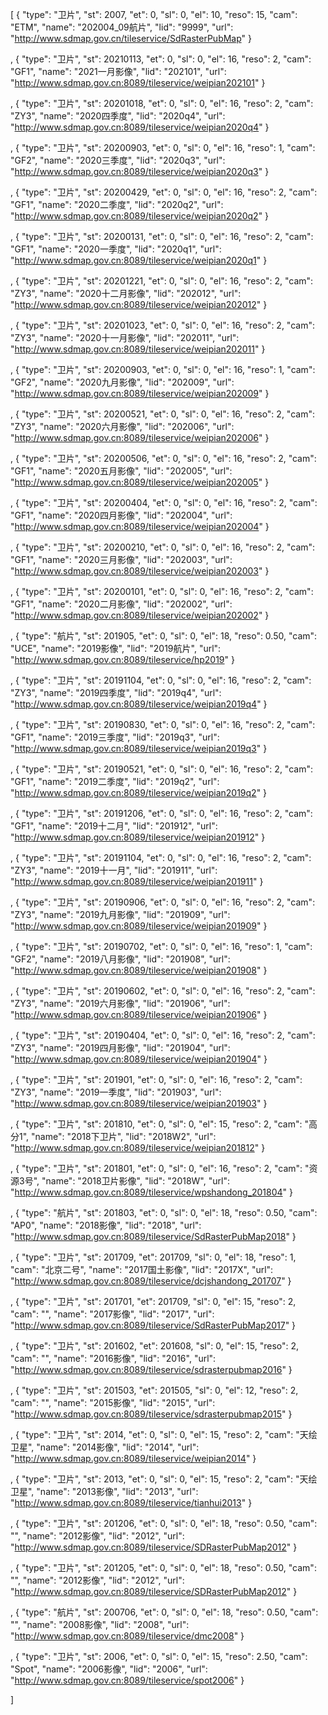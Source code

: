 [ {
    "type": "卫片", "st": 2007, "et": 0, "sl": 0, "el": 10, "reso": 15, "cam": "ETM", "name": "202004_09航片", "lid": "9999", "url": "http://www.sdmap.gov.cn/tileservice/SdRasterPubMap"
}

,
    {
    "type": "卫片", "st": 20210113, "et": 0, "sl": 0, "el": 16, "reso": 2, "cam": "GF1", "name": "2021一月影像", "lid": "202101", "url": "http://www.sdmap.gov.cn:8089/tileservice/weipian202101"
}

,
    {
    "type": "卫片", "st": 20201018, "et": 0, "sl": 0, "el": 16, "reso": 2, "cam": "ZY3", "name": "2020四季度", "lid": "2020q4", "url": "http://www.sdmap.gov.cn:8089/tileservice/weipian2020q4"
}

,
    {
    "type": "卫片", "st": 20200903, "et": 0, "sl": 0, "el": 16, "reso": 1, "cam": "GF2", "name": "2020三季度", "lid": "2020q3", "url": "http://www.sdmap.gov.cn:8089/tileservice/weipian2020q3"
}

,
    {
    "type": "卫片", "st": 20200429, "et": 0, "sl": 0, "el": 16, "reso": 2, "cam": "GF1", "name": "2020二季度", "lid": "2020q2", "url": "http://www.sdmap.gov.cn:8089/tileservice/weipian2020q2"
}

,
    {
    "type": "卫片", "st": 20200131, "et": 0, "sl": 0, "el": 16, "reso": 2, "cam": "GF1", "name": "2020一季度", "lid": "2020q1", "url": "http://www.sdmap.gov.cn:8089/tileservice/weipian2020q1"
}

,
    {
    "type": "卫片", "st": 20201221, "et": 0, "sl": 0, "el": 16, "reso": 2, "cam": "ZY3", "name": "2020十二月影像", "lid": "202012", "url": "http://www.sdmap.gov.cn:8089/tileservice/weipian202012"
}

,
    {
    "type": "卫片", "st": 20201023, "et": 0, "sl": 0, "el": 16, "reso": 2, "cam": "ZY3", "name": "2020十一月影像", "lid": "202011", "url": "http://www.sdmap.gov.cn:8089/tileservice/weipian202011"
}

,
    {
    "type": "卫片", "st": 20200903, "et": 0, "sl": 0, "el": 16, "reso": 1, "cam": "GF2", "name": "2020九月影像", "lid": "202009", "url": "http://www.sdmap.gov.cn:8089/tileservice/weipian202009"
}

,
    {
    "type": "卫片", "st": 20200521, "et": 0, "sl": 0, "el": 16, "reso": 2, "cam": "ZY3", "name": "2020六月影像", "lid": "202006", "url": "http://www.sdmap.gov.cn:8089/tileservice/weipian202006"
}

,
    {
    "type": "卫片", "st": 20200506, "et": 0, "sl": 0, "el": 16, "reso": 2, "cam": "GF1", "name": "2020五月影像", "lid": "202005", "url": "http://www.sdmap.gov.cn:8089/tileservice/weipian202005"
}

,
    {
    "type": "卫片", "st": 20200404, "et": 0, "sl": 0, "el": 16, "reso": 2, "cam": "GF1", "name": "2020四月影像", "lid": "202004", "url": "http://www.sdmap.gov.cn:8089/tileservice/weipian202004"
}

,
    {
    "type": "卫片", "st": 20200210, "et": 0, "sl": 0, "el": 16, "reso": 2, "cam": "GF1", "name": "2020三月影像", "lid": "202003", "url": "http://www.sdmap.gov.cn:8089/tileservice/weipian202003"
}

,
    {
    "type": "卫片", "st": 20200101, "et": 0, "sl": 0, "el": 16, "reso": 2, "cam": "GF1", "name": "2020二月影像", "lid": "202002", "url": "http://www.sdmap.gov.cn:8089/tileservice/weipian202002"
}

,
    {
    "type": "航片", "st": 201905, "et": 0, "sl": 0, "el": 18, "reso": 0.50, "cam": "UCE", "name": "2019影像", "lid": "2019航片", "url": "http://www.sdmap.gov.cn:8089/tileservice/hp2019"
}

,
    {
    "type": "卫片", "st": 20191104, "et": 0, "sl": 0, "el": 16, "reso": 2, "cam": "ZY3", "name": "2019四季度", "lid": "2019q4", "url": "http://www.sdmap.gov.cn:8089/tileservice/weipian2019q4"
}

,
    {
    "type": "卫片", "st": 20190830, "et": 0, "sl": 0, "el": 16, "reso": 2, "cam": "GF1", "name": "2019三季度", "lid": "2019q3", "url": "http://www.sdmap.gov.cn:8089/tileservice/weipian2019q3"
}

,
    {
    "type": "卫片", "st": 20190521, "et": 0, "sl": 0, "el": 16, "reso": 2, "cam": "GF1", "name": "2019二季度", "lid": "2019q2", "url": "http://www.sdmap.gov.cn:8089/tileservice/weipian2019q2"
}

,
    {
    "type": "卫片", "st": 20191206, "et": 0, "sl": 0, "el": 16, "reso": 2, "cam": "GF1", "name": "2019十二月", "lid": "201912", "url": "http://www.sdmap.gov.cn:8089/tileservice/weipian201912"
}

,
    {
    "type": "卫片", "st": 20191104, "et": 0, "sl": 0, "el": 16, "reso": 2, "cam": "ZY3", "name": "2019十一月", "lid": "201911", "url": "http://www.sdmap.gov.cn:8089/tileservice/weipian201911"
}

,
    {
    "type": "卫片", "st": 20190906, "et": 0, "sl": 0, "el": 16, "reso": 2, "cam": "ZY3", "name": "2019九月影像", "lid": "201909", "url": "http://www.sdmap.gov.cn:8089/tileservice/weipian201909"
}

,
    {
    "type": "卫片", "st": 20190702, "et": 0, "sl": 0, "el": 16, "reso": 1, "cam": "GF2", "name": "2019八月影像", "lid": "201908", "url": "http://www.sdmap.gov.cn:8089/tileservice/weipian201908"
}

,
    {
    "type": "卫片", "st": 20190602, "et": 0, "sl": 0, "el": 16, "reso": 2, "cam": "ZY3", "name": "2019六月影像", "lid": "201906", "url": "http://www.sdmap.gov.cn:8089/tileservice/weipian201906"
}

,
    {
    "type": "卫片", "st": 20190404, "et": 0, "sl": 0, "el": 16, "reso": 2, "cam": "ZY3", "name": "2019四月影像", "lid": "201904", "url": "http://www.sdmap.gov.cn:8089/tileservice/weipian201904"
}

,
    {
    "type": "卫片", "st": 201901, "et": 0, "sl": 0, "el": 16, "reso": 2, "cam": "ZY3", "name": "2019一季度", "lid": "201903", "url": "http://www.sdmap.gov.cn:8089/tileservice/weipian201903"
}

,
    {
    "type": "卫片", "st": 201810, "et": 0, "sl": 0, "el": 15, "reso": 2, "cam": "高分1", "name": "2018下卫片", "lid": "2018W2", "url": "http://www.sdmap.gov.cn:8089/tileservice/weipian201812"
}

,
    {
    "type": "卫片", "st": 201801, "et": 0, "sl": 0, "el": 16, "reso": 2, "cam": "资源3号", "name": "2018卫片影像", "lid": "2018W", "url": "http://www.sdmap.gov.cn:8089/tileservice/wpshandong_201804"
}

,
    {
    "type": "航片", "st": 201803, "et": 0, "sl": 0, "el": 18, "reso": 0.50, "cam": "AP0", "name": "2018影像", "lid": "2018", "url": "http://www.sdmap.gov.cn:8089/tileservice/SdRasterPubMap2018"
}

,
    {
    "type": "卫片", "st": 201709, "et": 201709, "sl": 0, "el": 18, "reso": 1, "cam": "北京二号", "name": "2017国土影像", "lid": "2017X", "url": "http://www.sdmap.gov.cn:8089/tileservice/dcjshandong_201707"
}

,
    {
    "type": "卫片", "st": 201701, "et": 201709, "sl": 0, "el": 15, "reso": 2, "cam": "", "name": "2017影像", "lid": "2017", "url": "http://www.sdmap.gov.cn:8089/tileservice/SdRasterPubMap2017"
}

,
    {
    "type": "卫片", "st": 201602, "et": 201608, "sl": 0, "el": 15, "reso": 2, "cam": "", "name": "2016影像", "lid": "2016", "url": "http://www.sdmap.gov.cn:8089/tileservice/sdrasterpubmap2016"
}

,
    {
    "type": "卫片", "st": 201503, "et": 201505, "sl": 0, "el": 12, "reso": 2, "cam": "", "name": "2015影像", "lid": "2015", "url": "http://www.sdmap.gov.cn:8089/tileservice/sdrasterpubmap2015"
}

,
    {
    "type": "卫片", "st": 2014, "et": 0, "sl": 0, "el": 15, "reso": 2, "cam": "天绘卫星", "name": "2014影像", "lid": "2014", "url": "http://www.sdmap.gov.cn:8089/tileservice/weipian2014"
}

,
    {
    "type": "卫片", "st": 2013, "et": 0, "sl": 0, "el": 15, "reso": 2, "cam": "天绘卫星", "name": "2013影像", "lid": "2013", "url": "http://www.sdmap.gov.cn:8089/tileservice/tianhui2013"
}

,
    {
    "type": "卫片", "st": 201206, "et": 0, "sl": 0, "el": 18, "reso": 0.50, "cam": "", "name": "2012影像", "lid": "2012", "url": "http://www.sdmap.gov.cn:8089/tileservice/SDRasterPubMap2012"
}

,
    {
    "type": "卫片", "st": 201205, "et": 0, "sl": 0, "el": 18, "reso": 0.50, "cam": "", "name": "2012影像", "lid": "2012", "url": "http://www.sdmap.gov.cn:8089/tileservice/SDRasterPubMap2012"
}

,
    {
    "type": "航片", "st": 200706, "et": 0, "sl": 0, "el": 18, "reso": 0.50, "cam": "", "name": "2008影像", "lid": "2008", "url": "http://www.sdmap.gov.cn:8089/tileservice/dmc2008"
}

,
    {
    "type": "卫片", "st": 2006, "et": 0, "sl": 0, "el": 15, "reso": 2.50, "cam": "Spot", "name": "2006影像", "lid": "2006", "url": "http://www.sdmap.gov.cn:8089/tileservice/spot2006"
}

]